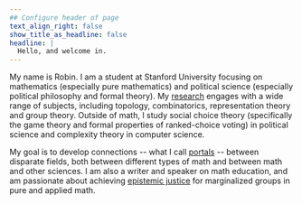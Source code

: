 ```yaml
---
## Configure header of page
text_align_right: false
show_title_as_headline: false
headline: |
  Hello, and welcome in.
---
```


<!-- this is a subheadline -->
My name is Robin. I am a student at Stanford University focusing on mathematics (especially pure mathematics) and political science (especially political philosophy and formal theory). My [research](/papers/) engages with a wide range of subjects, including topology, combinatorics, representation theory and group theory. Outside of math, I study social choice theory (specifically the game theory and formal properties of ranked-choice voting) in political science and complexity theory in computer science. 

My goal is to develop connections -- what I call [portals]() -- between disparate fields, both between different types of math and between math and other sciences. I am also a writer and speaker on math education, and am passionate about achieving [epistemic justice]() for marginalized groups in pure and applied math.